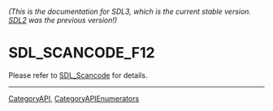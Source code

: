 ###### (This is the documentation for SDL3, which is the current stable version. [SDL2](https://wiki.libsdl.org/SDL2/) was the previous version!)
# SDL_SCANCODE_F12

Please refer to [SDL_Scancode](SDL_Scancode) for details.

----
[CategoryAPI](CategoryAPI), [CategoryAPIEnumerators](CategoryAPIEnumerators)

